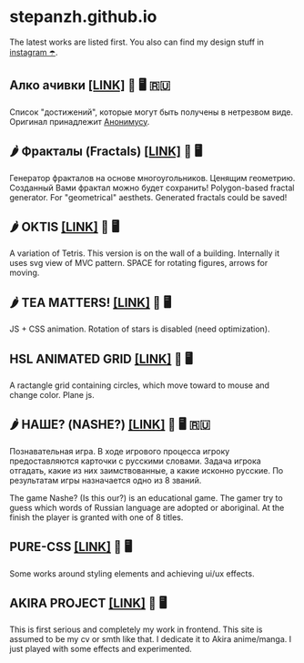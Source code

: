 # stepanzh.github.io
The latest works are listed first.
You also can find my design stuff in [instagram ☂️](https://instagram.com/stepanzh_design/).

## Алко ачивки [[LINK]](https://stepanzh.github.io/alco_achievements/) 📱 🖥️ 🇷🇺
Список "достижений", которые могут быть получены в нетрезвом виде.
Оригинал принадлежит [Анонимусу](https://2ch.hk).

## 🌶️ Фракталы (Fractals) [[LINK]](https://stepanzh.github.io/fractals/) 📵 🖥️
Генератор фракталов на основе многоугольников. Ценящим геометрию. Созданный Вами фрактал можно будет сохранить!
Polygon-based fractal generator. For "geometrical" aesthets. Generated fractals could be saved!

## 🌶️ OKTIS [[LINK]](https://stepanzh.github.io/oktis/) 📱 🖥️
A variation of Tetris. This version is on the wall of a building. Internally it uses svg view of MVC pattern.
SPACE for rotating figures, arrows for moving.

## 🌶️ TEA MATTERS! [[LINK]](https://stepanzh.github.io/tea-matters/) 📱 🖥️
JS + CSS animation. Rotation of stars is disabled (need optimization).

## HSL ANIMATED GRID [[LINK]](https://stepanzh.github.io/hsl-grid/) 📵 🖥️
A ractangle grid containing circles, which move toward to mouse and change color. Plane js.

## 🌶️ НАШЕ? (NASHE?) [[LINK]](https://stepanzh.github.io/etymology/) 📱 🖥️ 🇷🇺
Познавательная игра. В ходе игрового процесса игроку предоставляются карточки с русскими словами. Задача игрока отгадать, какие из них заимствованные, а какие исконно русские. По результатам игры назначается одно из 8 званий.

The game Nashe? (Is this our?) is an educational game. The gamer try to guess which words of Russian language are adopted or aboriginal. At the finish the player is granted with one of 8 titles.

## PURE-CSS [[LINK]](https://stepanzh.github.io/pure-css/) 📱 🖥️
Some works around styling elements and achieving ui/ux effects.

## AKIRA PROJECT [[LINK]](https://stepanzh.github.io/akira/) 📵 🖥️
This is first serious and completely my work in frontend. This site is assumed to be my cv or smth like that.
I dedicate it to Akira anime/manga. I just played with some effects and experimented.
